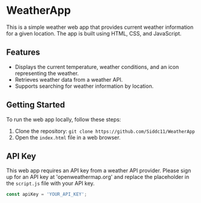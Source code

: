 # WeatherApp
This is a simple weather web app that provides current weather information for a given location. The app is built using HTML, CSS, and JavaScript.

## Features

- Displays the current temperature, weather conditions, and an icon representing the weather.
- Retrieves weather data from a weather API.
- Supports searching for weather information by location.

## Getting Started

To run the web app locally, follow these steps:

1. Clone the repository: `git clone https://github.com/Siddc11/WeatherApp`
2. Open the `index.html` file in a web browser.

## API Key

This web app requires an API key from a weather API provider. Please sign up for an API key at 'openweathermap.org' and replace the placeholder in the `script.js` file with your API key.

```javascript
const apiKey = 'YOUR_API_KEY';
